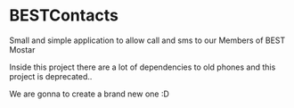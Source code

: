 # BESTContacts

Small and simple application to allow call and sms to our Members of BEST Mostar 

Inside this project there are a lot of dependencies to old phones and this project is deprecated.. 

We are gonna to create a brand new one :D 
